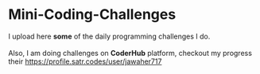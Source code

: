# Mini-Coding-Challenges
 I upload here <b>some</b> of the daily programming challenges I do.<br><br>
 Also, I am doing challenges on **CoderHub** platform, checkout my progress their https://profile.satr.codes/user/jawaher717

